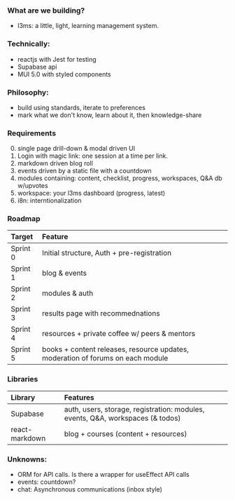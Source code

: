 ### What are we building?

- l3ms: a little, light, learning management system.

### Technically:

- reactjs with Jest for testing
- Supabase api
- MUI 5.0 with styled components

### Philosophy:

- build using standards, iterate to preferences
- mark what we don't know, learn about it, then knowledge-share

### Requirements

0. single page drill-down & modal driven UI
1. Login with magic link: one session at a time per link.
2. markdown driven blog roll
3. events driven by a static file with a countdown
4. modules containing: content, checklist, progress, workspaces, Q&A db w/upvotes
5. workspace: your l3ms dashboard (progress, latest)
6. i8n: interntionalization

### Roadmap
| Target | Feature |
| :--- | :----------- |
| Sprint 0 | Initial structure, Auth + pre-registration |
| Sprint 1 | blog & events |
| Sprint 2 | modules & auth |
| Sprint 3 | results page with recommednations |
| Sprint 4 | resources + private coffee w/ peers & mentors |
| Sprint 5 | books + content releases, resource updates, moderation of forums on each module |

### Libraries
| Library | Features |
| :--- | :----------- |
| Supabase | auth, users, storage, registration: modules, events, Q&A, workspaces (& todos) |
| react-markdown | blog + courses (content + resources) |

### Unknowns:

- ORM for API calls. Is there a wrapper for useEffect API calls
- events: countdown?
- chat: Asynchronous communications (inbox style)
